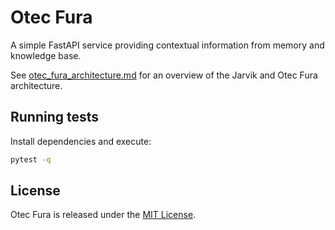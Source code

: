 # Otec Fura

A simple FastAPI service providing contextual information from memory and knowledge base.

See [otec_fura_architecture.md](otec_fura_architecture.md) for an overview of the
Jarvik and Otec Fura architecture.

## Running tests

Install dependencies and execute:

```bash
pytest -q
```

## License

Otec Fura is released under the [MIT License](LICENSE).
